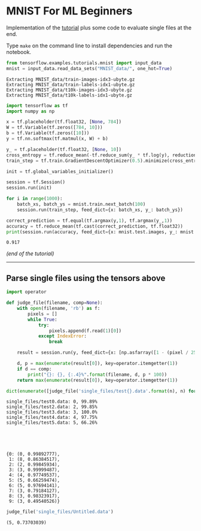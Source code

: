 # MNIST For ML Beginners

Implementation of the [tutorial](https://www.tensorflow.org/tutorials/mnist/beginners/) plus some code to evaluate single files at the end.

Type `make` on the command line to install dependencies and run the notebook.


```python
from tensorflow.examples.tutorials.mnist import input_data
mnist = input_data.read_data_sets("MNIST_data/", one_hot=True)
```

    Extracting MNIST_data/train-images-idx3-ubyte.gz
    Extracting MNIST_data/train-labels-idx1-ubyte.gz
    Extracting MNIST_data/t10k-images-idx3-ubyte.gz
    Extracting MNIST_data/t10k-labels-idx1-ubyte.gz



```python
import tensorflow as tf
import numpy as np
```


```python
x = tf.placeholder(tf.float32, [None, 784])
W = tf.Variable(tf.zeros([784, 10]))
b = tf.Variable(tf.zeros([10]))
y = tf.nn.softmax(tf.matmul(x, W) + b)
```


```python
y_ = tf.placeholder(tf.float32, [None, 10])
cross_entropy = tf.reduce_mean(-tf.reduce_sum(y_ * tf.log(y), reduction_indices=[1]))
train_step = tf.train.GradientDescentOptimizer(0.5).minimize(cross_entropy)
```


```python
init = tf.global_variables_initializer()
```


```python
session = tf.Session()
session.run(init)
```


```python
for i in range(1000):
    batch_xs, batch_ys = mnist.train.next_batch(100)
    session.run(train_step, feed_dict={x: batch_xs, y_: batch_ys})
```


```python
correct_prediction = tf.equal(tf.argmax(y,1), tf.argmax(y_,1))
accuracy = tf.reduce_mean(tf.cast(correct_prediction, tf.float32))
print(session.run(accuracy, feed_dict={x: mnist.test.images, y_: mnist.test.labels}))
```

    0.917


_(end of the tutorial)_
___________________

## Parse single files using the tensors above


```python
import operator

def judge_file(filename, comp=None):
    with open(filename, 'rb') as f:
        pixels = []
        while True:
            try:
                pixels.append(f.read(1)[0])
            except IndexError:
                break

    result = session.run(y, feed_dict={x: [np.asfarray([1 - (pixel / 255) for pixel in pixels])]})

    d, p = max(enumerate(result[0]), key=operator.itemgetter(1))
    if d == comp:
        print("{}: {}, {:.4}%".format(filename, d, p * 100))
    return max(enumerate(result[0]), key=operator.itemgetter(1))

```


```python
dict(enumerate([judge_file('single_files/test{}.data'.format(n), n) for n in range(10)]))
```

    single_files/test0.data: 0, 99.89%
    single_files/test2.data: 2, 99.85%
    single_files/test3.data: 3, 100.0%
    single_files/test4.data: 4, 97.75%
    single_files/test5.data: 5, 66.26%





    {0: (0, 0.99892777),
     1: (8, 0.86384517),
     2: (2, 0.99845934),
     3: (3, 0.99999487),
     4: (4, 0.97749537),
     5: (5, 0.66259474),
     6: (5, 0.97694141),
     7: (3, 0.79184127),
     8: (3, 0.98323917),
     9: (3, 0.49540526)}




```python
judge_file('single_files/Untitled.data')
```




    (5, 0.73703039)




